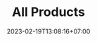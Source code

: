 ---
title: "All Products"
date: 2023-02-19T13:08:16+07:00
draft: false
description : "this is a meta description"
showProductSection: true
---